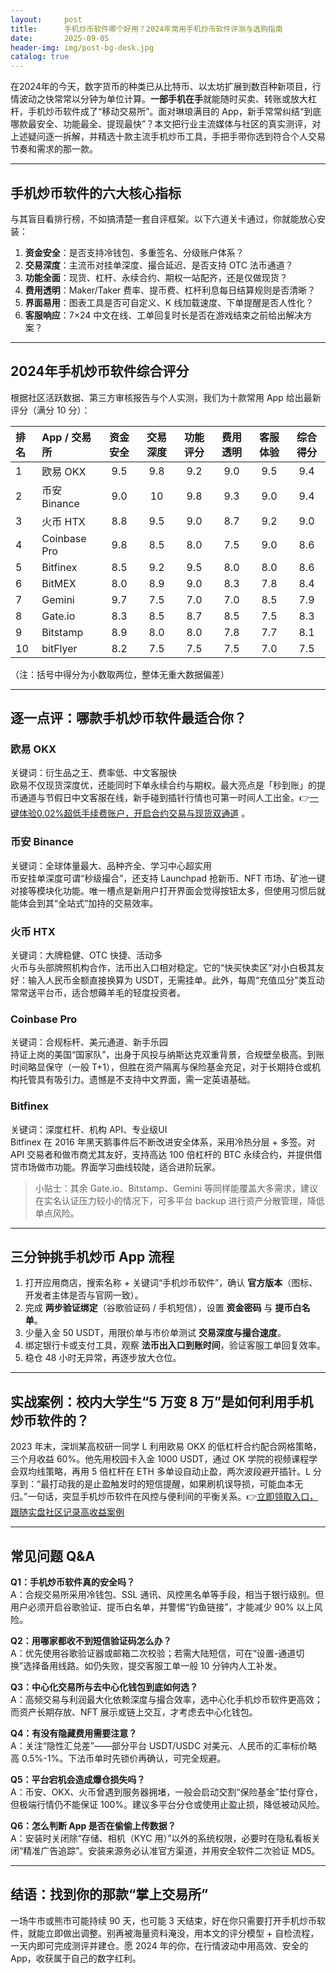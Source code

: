 ```yaml
---
layout:     post
title:      手机炒币软件哪个好用？2024年常用手机炒币软件评测与选购指南
date:       2025-09-05
header-img: img/post-bg-desk.jpg
catalog: true
---
```


在2024年的今天，数字货币的种类已从比特币、以太坊扩展到数百种新项目，行情波动之快常常以分钟为单位计算。**一部手机在手**就能随时买卖、转账或放大杠杆，手机炒币软件成了“移动交易所”。面对琳琅满目的 App，新手常常纠结“到底哪款最安全、功能最全、提现最快”？本文把行业主流媒体与社区的真实测评，对上述疑问逐一拆解，并精选十款主流手机炒币工具，手把手带你选到符合个人交易节奏和需求的那一款。

---

## 手机炒币软件的六大核心指标

与其盲目看排行榜，不如搞清楚一套自评框架。以下六道关卡通过，你就能放心安装：

1. **资金安全**：是否支持冷钱包、多重签名、分级账户体系？
2. **交易深度**：主流币对挂单深度、撮合延迟、是否支持 OTC 法币通道？
3. **功能全面**：现货、杠杆、永续合约、期权一站配齐，还是仅做现货？
4. **费用透明**：Maker/Taker 费率、提币费、杠杆利息每日结算规则是否清晰？
5. **界面易用**：图表工具是否可自定义、K 线加载速度、下单提醒是否人性化？
6. **客服响应**：7×24 中文在线、工单回复时长是否在游戏结束之前给出解决方案？

---

## 2024年手机炒币软件综合评分

根据社区活跃数据、第三方审核报告与个人实测，我们为十款常用 App 给出最新评分（满分 10 分）：

| 排名 | App / 交易所 | 资金安全 | 交易深度 | 功能评分 | 费用透明 | 客服体验 | 综合得分 |
| :--- | :------------ | :--------: | :--------: | :--------: | :--------: | :--------: | :--------: |
| 1    | 欧易 OKX      | 9.5        | 9.8        | 9.2        | 9.0        | 9.5        | 9.4        |
| 2    | 币安 Binance  | 9.0        | 10         | 9.8        | 9.3        | 9.0        | 9.4        |
| 3    | 火币 HTX      | 8.8        | 9.5        | 9.0        | 8.7        | 9.2        | 9.0        |
| 4    | Coinbase Pro  | 9.8        | 8.5        | 8.0        | 7.5        | 9.0        | 8.6        |
| 5    | Bitfinex      | 8.5        | 9.2        | 9.5        | 8.0        | 8.0        | 8.6        |
| 6    | BitMEX        | 8.0        | 8.9        | 9.0        | 8.3        | 7.8        | 8.4        |
| 7    | Gemini        | 9.7        | 7.5        | 7.0        | 7.0        | 8.5        | 7.9        |
| 8    | Gate.io       | 8.3        | 8.5        | 8.7        | 8.5        | 7.5        | 8.3        |
| 9    | Bitstamp      | 8.9        | 8.0        | 8.0        | 7.8        | 7.7        | 8.1        |
| 10   | bitFlyer      | 8.2        | 7.5        | 7.5        | 7.5        | 7.0        | 7.5        |

（注：括号中得分为小数取两位，整体无重大数据偏差）

---

## 逐一点评：哪款手机炒币软件最适合你？

### 欧易 OKX  
关键词：衍生品之王、费率低、中文客服快  
欧易不仅现货深度优，还能同时下单永续合约与期权。最大亮点是「秒到账」的提币通道与节假日中文客服在线，新手碰到插针行情也可第一时间人工出金。👉[一键体验0.02%超低手续费账户，开启合约交易与现货双通道](https://okxdog.com/) 。

### 币安 Binance  
关键词：全球体量最大、品种齐全、学习中心超实用  
币安挂单深度可谓“秒级撮合”，还支持 Launchpad 抢新币、NFT 市场、矿池一键对接等模块化功能。唯一槽点是新用户打开界面会觉得按钮太多，但使用习惯后就能体会到其“全站式”加持的交易效率。

### 火币 HTX  
关键词：大牌稳健、OTC 快捷、活动多  
火币与头部牌照机构合作，法币出入口相对稳定。它的“快买快卖区”对小白极其友好：输入人民币金额直接换算为 USDT，无需挂单。此外，每周“充值瓜分”类互动常常送平台币，适合想薅羊毛的轻度投资者。

### Coinbase Pro  
关键词：合规标杆、美元通道、新手乐园  
持证上岗的美国“国家队”，出身于风投与纳斯达克双重背景，合规壁垒极高。到账时间略显保守（一般 T+1），但胜在资产隔离与保险基金充足，对于长期持仓或机构托管具有吸引力。遗憾是不支持中文界面，需一定英语基础。

### Bitfinex  
关键词：深度杠杆、机构 API、专业级UI  
Bitfinex 在 2016 年黑天鹅事件后不断改进安全体系，采用冷热分层 + 多签。对 API 交易者和做市商尤其友好，支持高达 100 倍杠杆的 BTC 永续合约，并提供借贷市场做市功能。界面学习曲线较陡，适合进阶玩家。

> 小贴士：其余 Gate.io、Bitstamp、Gemini 等同样能覆盖大多需求，建议在实名认证压力较小的情况下，可多平台 backup 进行资产分散管理，降低单点风险。

---

## 三分钟挑手机炒币 App 流程

1. 打开应用商店，搜索名称 + 关键词“手机炒币软件”，确认 **官方版本**（图标、开发者主体是否与官网一致）。  
2. 完成 **两步验证绑定**（谷歌验证码 / 手机短信），设置 **资金密码** 与 **提币白名单**。  
3. 少量入金 50 USDT，用限价单与市价单测试 **交易深度与撮合速度**。  
4. 绑定银行卡或支付工具，观察 **法币出入口到账时间**，验证客服工单回复效率。  
5. 稳仓 48 小时无异常，再逐步放大仓位。

---

## 实战案例：校内大学生“5 万变 8 万”是如何利用手机炒币软件的？

2023 年末，深圳某高校研一同学 L 利用欧易 OKX 的低杠杆合约配合网格策略，三个月收益 60%。他先用校园卡入金 1000 USDT，通过 OK 学院的视频课程学会双均线策略，再用 5 倍杠杆在 ETH 多单设自动止盈，两次波段避开插针。L 分享到：“最打动我的是止盈触发时的短信提醒，如果刷机误导损，可能血本无归。”一句话，突显手机炒币软件在风控与便利间的平衡关系。👉[立即领取入口，跟随实盘社区记录高收益案例](https://okxdog.com/)

---

## 常见问题 Q&A

**Q1：手机炒币软件真的安全吗？**  
A：合规交易所采用冷钱包、SSL 通讯、风控黑名单等手段，相当于银行级别。但用户必须开启谷歌验证、提币白名单，并警惕“钓鱼链接”，才能减少 90% 以上风险。

**Q2：用哪家都收不到短信验证码怎么办？**  
A：优先使用谷歌验证器或邮箱二次校验；若需大陆短信，可在“设置-通道切换”选择备用线路。如仍失败，提交客服工单一般 10 分钟内人工补发。

**Q3：中心化交易所与去中心化钱包到底如何选？**  
A：高频交易与利润最大化依赖深度与撮合效率，选中心化手机炒币软件更高效；而资产长期存放、NFT 展示或链上交互，才考虑去中心化钱包。

**Q4：有没有隐藏费用需要注意？**  
A：关注“隐性汇兑差”——部分平台 USDT/USDC 对美元、人民币的汇率标价略高 0.5%-1%。下法币单时先锁价再确认，可完全规避。

**Q5：平台宕机会造成爆仓损失吗？**  
A：币安、OKX、火币曾遇到服务器拥堵，一般会启动交割“保险基金”垫付穿仓，但极端行情仍不能保证 100%。建议多平台分仓或使用止盈止损，降低被动风险。

**Q6：怎么判断 App 是否在偷偷上传数据？**  
A：安装时关闭除“存储、相机（KYC 用）”以外的系统权限，必要时在隐私看板关闭“精准广告追踪”。安装来源务必认准官方渠道，并用安全软件二次验证 MD5。

---

## 结语：找到你的那款“掌上交易所”

一场牛市或熊市可能持续 90 天，也可能 3 天结束，好在你只需要打开手机炒币软件，就能立即做出调整。别再被海量资料淹没，用本文的评分模型 + 自检流程，一天内即可完成测评并建仓。愿 2024 年的你，在行情波动中用高效、安全的 App，收获属于自己的数字红利。